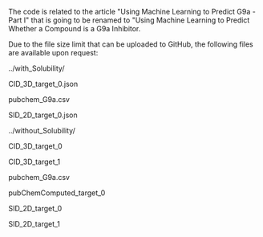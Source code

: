 The code is related to the article "Using Machine Learning to Predict G9a - Part I" that is going to be renamed to "Using Machine Learning to Predict Whether a Compound is a G9a Inhibitor.


Due to the file size limit that can be uploaded to GitHub, the following files are available upon request:


../with_Solubility/

CID_3D_target_0.json

pubchem_G9a.csv

SID_2D_target_0.json



../without_Solubility/

CID_3D_target_0

CID_3D_target_1

pubchem_G9a.csv

pubChemComputed_target_0

SID_2D_target_0

SID_2D_target_1






